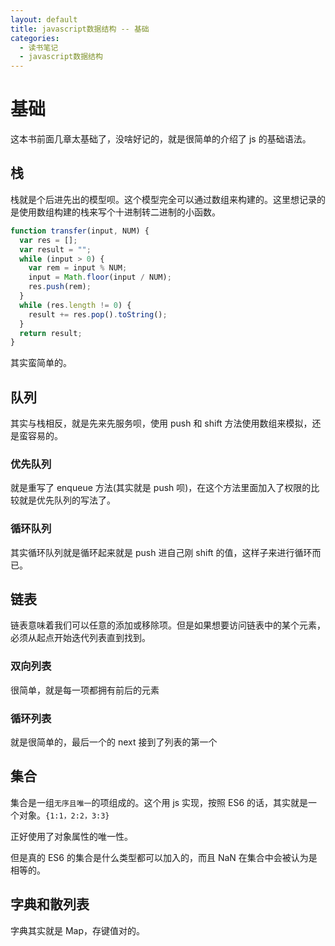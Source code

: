 ```yaml
---
layout: default
title: javascript数据结构 -- 基础
categories:
  - 读书笔记
  - javascript数据结构
---
```


# 基础

这本书前面几章太基础了，没啥好记的，就是很简单的介绍了 js 的基础语法。

## 栈

栈就是个后进先出的模型呗。这个模型完全可以通过数组来构建的。这里想记录的是使用数组构建的栈来写个十进制转二进制的小函数。

```javascript
function transfer(input, NUM) {
  var res = [];
  var result = "";
  while (input > 0) {
    var rem = input % NUM;
    input = Math.floor(input / NUM);
    res.push(rem);
  }
  while (res.length != 0) {
    result += res.pop().toString();
  }
  return result;
}
```

其实蛮简单的。

## 队列

其实与栈相反，就是先来先服务呗，使用 push 和 shift 方法使用数组来模拟，还是蛮容易的。

### 优先队列

就是重写了 enqueue 方法(其实就是 push 呗)，在这个方法里面加入了权限的比较就是优先队列的写法了。

### 循环队列

其实循环队列就是循环起来就是 push 进自己刚 shift 的值，这样子来进行循环而已。

## 链表

链表意味着我们可以任意的添加或移除项。但是如果想要访问链表中的某个元素，必须从起点开始迭代列表直到找到。

### 双向列表

很简单，就是每一项都拥有前后的元素

### 循环列表

就是很简单的，最后一个的 next 接到了列表的第一个

## 集合

集合是一组`无序且唯一`的项组成的。这个用 js 实现，按照 ES6 的话，其实就是一个对象。`{1:1，2:2，3:3}`

正好使用了对象属性的唯一性。

但是真的 ES6 的集合是什么类型都可以加入的，而且 NaN 在集合中会被认为是相等的。

## 字典和散列表

字典其实就是 Map，存键值对的。
